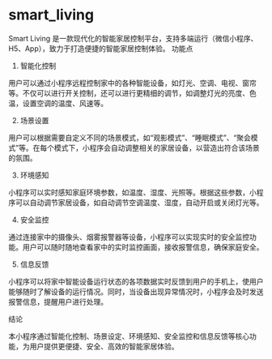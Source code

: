 # smart_living
Smart Living 是一款现代化的智能家居控制平台，支持多端运行（微信小程序、H5、App），致力于打造便捷的智能家居控制体验。
功能点

1. 智能化控制

用户可以通过小程序远程控制家中的各种智能设备，如灯光、空调、电视、窗帘等。不仅可以进行开关控制，还可以进行更精细的调节，如调整灯光的亮度、色温，设置空调的温度、风速等。

2. 场景设置

用户可以根据需要自定义不同的场景模式，如“观影模式”、“睡眠模式”、“聚会模式”等。在每个模式下，小程序会自动调整相关的家居设备，以营造出符合该场景的氛围。

3. 环境感知

小程序可以实时感知家庭环境参数，如温度、湿度、光照等。根据这些参数，小程序可以自动调节家居设备，如自动调节空调温度、湿度，自动开启或关闭灯光等。

4. 安全监控

通过连接家中的摄像头、烟雾报警器等设备，小程序可以实现实时的安全监控功能。用户可以随时随地查看家中的实时监控画面，接收报警信息，确保家庭安全。

5. 信息反馈

小程序可以将家中智能设备运行状态的各项数据实时反馈到用户的手机上，使用户能够随时了解设备的运行情况。同时，当设备出现异常情况时，小程序会及时发送报警信息，提醒用户进行处理。

结论

本小程序通过智能化控制、场景设定、环境感知、安全监控和信息反馈等核心功能，为用户提供更便捷、安全、高效的智能家居体验。

